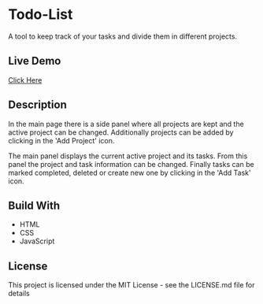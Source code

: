 # Todo-List

A tool to keep track of your tasks and divide them in different projects.

## Live Demo

[Click Here](https://camsz27.github.io/todo-list/)

## Description

In the main page there is a side panel where all projects are kept and the active project can be changed. Additionally projects can be added by clicking in the 'Add Project' icon.

The main panel displays the current active project and its tasks. From this panel the project and task information can be changed. Finally tasks can be marked completed, deleted or create new one by clicking in the 'Add Task' icon.

## Build With

- HTML
- CSS
- JavaScript

## License

This project is licensed under the MIT License - see the LICENSE.md file for details
